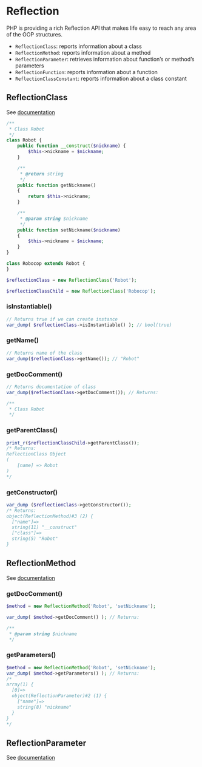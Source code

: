 # Reflection

PHP is providing a rich Reflection API that makes life easy to reach any area of the OOP structures.

- `ReflectionClass`: reports information about a class
- `ReflectionMethod`: reports information about a method
- `ReflectionParameter`: retrieves information about function’s or method’s parameters
- `ReflectionFunction`: reports information about a function
- `ReflectionClassConstant`: reports information about a class constant


## ReflectionClass

See [documentation](http://php.net/manual/en/class.reflectionclass.php)

```php
/**
 * Class Robot
 */
class Robot {
    public function __construct($nickname) {
        $this->nickname = $nickname;
    }

    /**
     * @return string
     */
    public function getNickname()
    {
        return $this->nickname;
    }

    /**
     * @param string $nickname
     */
    public function setNickname($nickname)
    {
        $this->nickname = $nickname;
    }
}

class Robocop extends Robot {
}

$reflectionClass = new ReflectionClass('Robot');

$reflectionClassChild = new ReflectionClass('Robocop');
```

### isInstantiable()

```php
// Returns true if we can create instance
var_dump( $reflectionClass->isInstantiable() ); // bool(true)
```

### getName()

```php
// Returns name of the class
var_dump($reflectionClass->getName()); // "Robot"
```

### getDocComment()

```php
// Returns documentation of class
var_dump($reflectionClass->getDocComment()); // Returns: 
```
```php
/**
 * Class Robot
 */
```

### getParentClass()

```php
print_r($reflectionClassChild->getParentClass());
/* Returns:
ReflectionClass Object
(
    [name] => Robot
)
*/
```

### getConstructor()

```php
var_dump ($reflectionClass->getConstructor());
/* Returns: 
object(ReflectionMethod)#3 (2) {
  ["name"]=>
  string(11) "__construct"
  ["class"]=>
  string(5) "Robot"
}
```

## ReflectionMethod

See [documentation](https://www.php.net/manual/en/class.reflectionmethod.php)

### getDocComment()

```php
$method = new ReflectionMethod('Robot', 'setNickname');

var_dump( $method->getDocComment() ); // Returns:
```
```php
/**
 * @param string $nickname
 */
```

### getParameters()

```php
$method = new ReflectionMethod('Robot', 'setNickname');
var_dump( $method->getParameters() ); // Returns:
/*
array(1) {
  [0]=>
  object(ReflectionParameter)#2 (1) {
    ["name"]=>
    string(8) "nickname"
  }
}
*/
```

## ReflectionParameter

See [documentation](https://www.php.net/manual/en/class.reflectionparameter.php)

